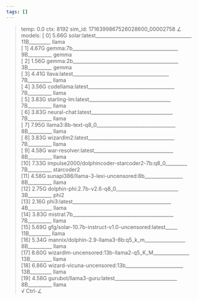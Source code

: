 ```yaml
---
tags: []
---
```

> temp: 0.0 ctx: 8192 sim_id: 1716399867526028600_00002758
∠ models:
 [ 0] 5.66G solar:latest________________________________________ 11B_________ llama       
 [ 1] 4.67G gemma:7b____________________________________________ 9B__________ gemma       
 [ 2] 1.56G gemma:2b____________________________________________ 3B__________ gemma       
 [ 3] 4.41G llava:latest________________________________________ 7B__________ llama       
 [ 4] 3.56G codellama:latest____________________________________ 7B__________ llama       
 [ 5] 3.83G starling-lm:latest__________________________________ 7B__________ llama       
 [ 6] 3.83G neural-chat:latest__________________________________ 7B__________ llama       
 [ 7] 7.95G llama3:8b-text-q8_0_________________________________ 8B__________ llama       
 [ 8] 3.83G wizardlm2:latest____________________________________ 7B__________ llama       
 [ 9] 4.58G war-resolver:latest_________________________________ 8B__________ llama       
 [10] 7.33G impulse2000/dolphincoder-starcoder2-7b:q8_0_________ 7B__________ starcoder2  
 [11] 4.58G sunapi386/llama-3-lexi-uncensored:8b________________ 8B__________ llama       
 [12] 2.75G dolphin-phi:2.7b-v2.6-q8_0__________________________ 3B__________ phi2        
 [13] 2.16G phi3:latest_________________________________________ 4B__________ llama       
 [14] 3.83G mistral:7b__________________________________________ 7B__________ llama       
 [15] 5.69G gfg/solar-10.7b-instruct-v1.0-uncensored:latest_____ 11B_________ llama       
 [16] 5.34G mannix/dolphin-2.9-llama3-8b:q5_k_m_________________ 8B__________ llama       
 [17] 8.60G wizardlm-uncensored:13b-llama2-q5_K_M_______________ 13B_________ llama       
 [18] 6.86G wizard-vicuna-uncensored:13b________________________ 13B_________ llama       
 [19] 4.58G gurubot/llama3-guru:latest__________________________ 8B__________ llama       
√ Ctrl-∠
